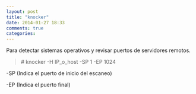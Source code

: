 ```yaml
---
layout: post
title: "knocker"
date: 2014-01-27 18:33
comments: true
categories: 
---
```

Para detectar sistemas operativos y revisar puertos de servidores remotos.

>\# knocker -H IP_o_host -SP 1 -EP 1024

-SP (Indica el puerto de inicio del escaneo)

-EP (Indica el puerto final)

